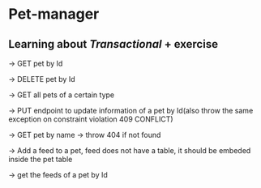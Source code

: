 # Pet-manager
## Learning about *Transactional* + exercise

-> GET pet by Id

-> DELETE pet by Id

-> GET all pets of a certain type

-> PUT endpoint to update information of a pet by Id(also throw the same exception on constraint violation 409 CONFLICT)

-> GET pet by name -> throw 404 if not found

-> Add a feed to a pet, feed does not have a table, it should be embeded inside the pet table

-> get the feeds of a pet by Id
